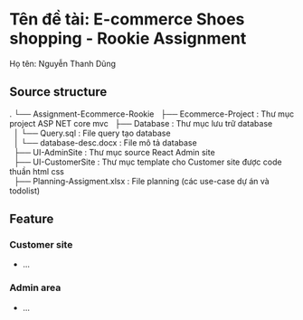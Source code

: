# Tên đề tài: E-commerce Shoes shopping - Rookie Assignment
Họ tên: Nguyễn Thanh Dũng

## Source structure
.
└── Assignment-Ecommerce-Rookie
&nbsp;&nbsp;├── Ecommerce-Project       : Thư mục project ASP NET core mvc
&nbsp;&nbsp;├── Database                :	Thư mục lưu trữ database   
&nbsp;&nbsp;│&nbsp;└── Query.sql           : File query tạo database		
&nbsp;&nbsp;│&nbsp;└── database-desc.docx  : File mô tả database		    
&nbsp;&nbsp;├── UI-AdminSite            : Thư mục source React Admin site    
&nbsp;&nbsp;├── UI-CustomerSite         : Thư mục template cho Customer site được code thuần html css     
&nbsp;&nbsp;├── Planning-Assigment.xlsx : File planning (các use-case dự án và todolist)  


## Feature
### Customer site
-   ...

### Admin area
-   ...

